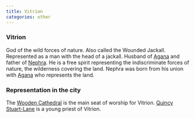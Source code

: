 ```yaml
---
title: Vitrion
categories: other
---
```


### Vitrion

God of the wild forces of nature. Also called the Wounded Jackall. Represented as a man with the head of a jackall. Husband of [Agana](Agana) and father of [Nephra](Nephra). He is a free spirit representing the indiscriminate forces of nature, the wilderness covering the land. Nephra was born from his union with [Agana](Agana) who represents the land.

### Representation in the city
The [Wooden Cathedral](WoodenCathedral) is the main seat of worship for Vitrion. [Quincy Stuart-Lane](QuincyStuartLane) is a young priest of Vitrion.

